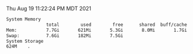 Thu Aug 19 11:22:24 PM MDT 2021
```bash
System Memory
               total        used        free      shared  buff/cache   available
Mem:           7.7Gi       621Mi       5.3Gi       8.0Mi       1.7Gi       6.7Gi
Swap:          7.6Gi       182Mi       7.5Gi
System Storage
624M	.
```
